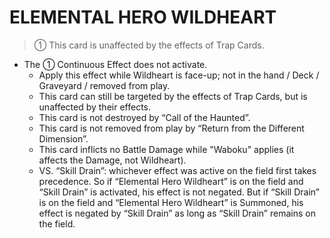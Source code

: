 
# ELEMENTAL HERO WILDHEART  
> ① This card is unaffected by the effects of Trap Cards.

*   The ① Continuous Effect does not activate.
    *   Apply this effect while Wildheart is face-up; not in the hand / Deck / Graveyard / removed from play.
    *   This card can still be targeted by the effects of Trap Cards, but is unaffected by their effects.
    *   This card is not destroyed by “Call of the Haunted”.
    *   This card is not removed from play by “Return from the Different Dimension”.
    *   This card inflicts no Battle Damage while "Waboku" applies (it affects the Damage, not Wildheart).
    *   VS. “Skill Drain”: whichever effect was active on the field first takes precedence. So if “Elemental Hero Wildheart” is on the field and “Skill Drain” is activated, his effect is not negated. But if “Skill Drain” is on the field and “Elemental Hero Wildheart” is Summoned, his effect is negated by “Skill Drain” as long as “Skill Drain” remains on the field.

  